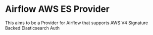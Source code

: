 # Airflow AWS ES Provider

This aims to be a Provider for Airflow that supports AWS V4 Signature Backed Elasticsearch Auth
